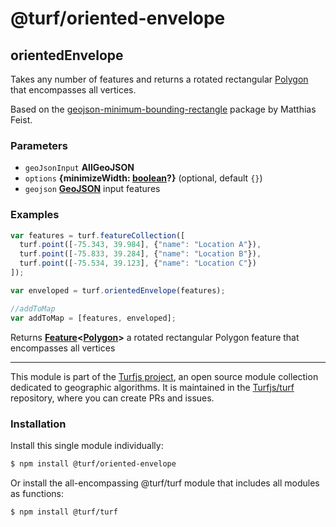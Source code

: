 # @turf/oriented-envelope

<!-- Generated by documentation.js. Update this documentation by updating the source code. -->

## orientedEnvelope

Takes any number of features and returns a rotated rectangular [Polygon][1] that encompasses all vertices.

Based on the [geojson-minimum-bounding-rectangle][2]
package by Matthias Feist.

### Parameters

*   `geoJsonInput` **AllGeoJSON**&#x20;
*   `options` **{minimizeWidth: [boolean][3]?}**  (optional, default `{}`)
*   `geojson` **[GeoJSON][4]** input features

### Examples

```javascript
var features = turf.featureCollection([
  turf.point([-75.343, 39.984], {"name": "Location A"}),
  turf.point([-75.833, 39.284], {"name": "Location B"}),
  turf.point([-75.534, 39.123], {"name": "Location C"})
]);

var enveloped = turf.orientedEnvelope(features);

//addToMap
var addToMap = [features, enveloped];
```

Returns **[Feature][5]<[Polygon][1]>** a rotated rectangular Polygon feature that encompasses all vertices

[1]: https://tools.ietf.org/html/rfc7946#section-3.1.6

[2]: https://www.npmjs.com/package/geojson-minimum-bounding-rectangle

[3]: https://developer.mozilla.org/docs/Web/JavaScript/Reference/Global_Objects/Boolean

[4]: https://tools.ietf.org/html/rfc7946#section-3

[5]: https://tools.ietf.org/html/rfc7946#section-3.2

<!-- This file is automatically generated. Please don't edit it directly. If you find an error, edit the source file of the module in question (likely index.js or index.ts), and re-run "yarn docs" from the root of the turf project. -->

---

This module is part of the [Turfjs project](https://turfjs.org/), an open source module collection dedicated to geographic algorithms. It is maintained in the [Turfjs/turf](https://github.com/Turfjs/turf) repository, where you can create PRs and issues.

### Installation

Install this single module individually:

```sh
$ npm install @turf/oriented-envelope
```

Or install the all-encompassing @turf/turf module that includes all modules as functions:

```sh
$ npm install @turf/turf
```
